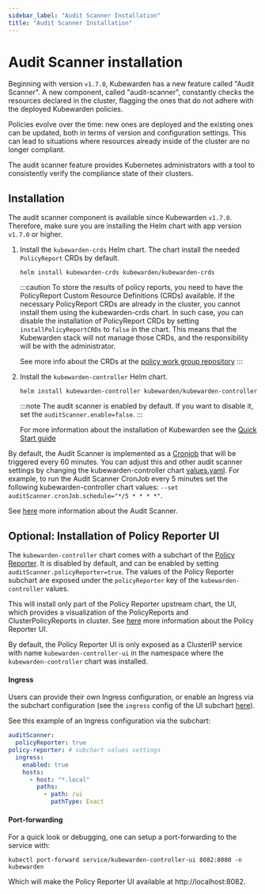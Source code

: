 ```yaml
---
sidebar_label: "Audit Scanner Installation"
title: "Audit Scanner Installation"
---
```


# Audit Scanner installation

Beginning with version `v1.7.0`, Kubewarden has a new feature called "Audit Scanner".
A new component, called "audit-scanner", constantly checks the resources declared in the
cluster, flagging the ones that do not adhere with the deployed Kubewarden policies.

Policies evolve over the time: new ones are deployed and the existing ones can be
updated, both in terms of version and configuration settings.
This can lead to situations where resources already inside of the cluster
are no longer compliant.

The audit scanner feature provides Kubernetes administrators
with a tool to consistently verify the compliance state of their clusters.

## Installation

The audit scanner component is available since Kubewarden `v1.7.0`. Therefore,
make sure you are installing the Helm chart with app version `v1.7.0` or
higher.

1. Install the `kubewarden-crds` Helm chart. The chart install the needed
   `PolicyReport` CRDs by default.

   ```console
   helm install kubewarden-crds kubewarden/kubewarden-crds
   ```

   :::caution
   To store the results of policy reports, you need to have the PolicyReport
   Custom Resource Definitions (CRDs) available. If the necessary
   PolicyReport CRDs are already in the cluster, you cannot install them
   using the kubewarden-crds chart. In such case, you can disable the
   installation of PolicyReport CRDs by setting `installPolicyReportCRDs` to
   `false` in the chart. This means that the Kubewarden stack will not manage
   those CRDs, and the responsibility will be with the administrator.

   See more info about the CRDs at the [policy work group
   repository](https://github.com/kubernetes-sigs/wg-policy-prototypes)
   :::

2. Install the `kubewarden-controller` Helm chart.

   ```console
   helm install kubewarden-controller kubewarden/kubewarden-controller
   ```

   :::note
   The audit scanner is enabled by default. If you want to disable it, set the
   `auditScanner.enable=false`.
   :::

   For more information about the installation of Kubewarden see the [Quick Start guide](../quick-start.md)

By default, the Audit Scanner is implemented as a
[Cronjob](https://kubernetes.io/docs/concepts/workloads/controllers/cron-jobs)
that will be triggered every 60 minutes. You can adjust this and other audit
scanner settings by changing the kubewarden-controller chart
[values.yaml](https://github.com/kubewarden/helm-charts/blob/main/charts/kubewarden-controller/values.yaml).
For example, to run the Audit Scanner CronJob every 5 minutes set the following kubewarden-controller chart
values: `--set auditScanner.cronJob.schedule="*/5 * * * *"`.

See [here](../explanations/audit-scanner) more information about the Audit
Scanner.

## Optional: Installation of Policy Reporter UI

The `kubewarden-controller` chart comes with a subchart of the [Policy Reporter](https://kyverno.github.io/policy-reporter).
It is disabled by default, and can be enabled by setting `auditScanner.policyReporter=true`.
The values of the Policy Reporter subchart are exposed under the `policyReporter` key of
the `kubewarden-controller` values.

This will install only part of the Policy Reporter upstream chart, the UI, which provides a visualization
of the PolicyReports and ClusterPolicyReports in cluster.
See [here](../explanations/audit-scanner) more information about the Policy Reporter UI.

By default, the Policy Reporter UI is only exposed as a ClusterIP service with
name `kubewarden-controller-ui` in the namespace where the
`kubewarden-controller` chart was installed.

#### Ingress

Users can provide their own Ingress configuration, or enable an Ingress via the subchart configuration (see the `ingress`
config of the UI subchart
[here](https://github.com/kyverno/policy-reporter/blob/policy-reporter-2.19.4/charts/policy-reporter/charts/ui/values.yaml#L172-L189)).

See this example of an Ingress configuration via the subchart:

```yaml
auditScanner:
  policyReporter: true
policy-reporter: # subchart values settings
  ingress:
    enabled: true
    hosts:
      - host: "*.local"
        paths:
          - path: /ui
            pathType: Exact
```

#### Port-forwarding

For a quick look or debugging, one can setup a port-forwarding to the service with:

```
kubectl port-forward service/kubewarden-controller-ui 8082:8080 -n kubewarden
```

Which will make the Policy Reporter UI available at http://localhost:8082.
